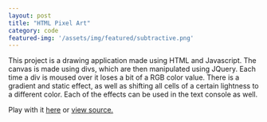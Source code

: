 ```yaml
---
layout: post
title: "HTML Pixel Art"
category: code
featured-img: '/assets/img/featured/subtractive.png'
---
```

This project is a drawing application made using HTML and Javascript. The canvas is made using divs, which are then manipulated using JQuery. Each time a div is moused over it loses a bit of a RGB color value. There is a gradient and static effect, as well as shifting all cells of a certain lightness to a different color. Each of the effects can be used in the text console as well.

Play with it <a href="https://dsipal.github.io/subtractive-color-gen/">here</a> or <a href="https://github.com/dsipal/subtractive-color-gen">view source.</a>
